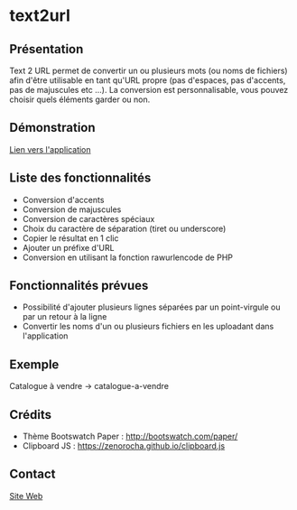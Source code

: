 # text2url

## Présentation
Text 2 URL permet de convertir un ou plusieurs mots (ou noms de fichiers) afin d'être utilisable en tant qu'URL propre (pas d'espaces, pas d'accents, pas de majuscules etc ...). La conversion est personnalisable, vous pouvez choisir quels éléments garder ou non.

## Démonstration
[Lien vers l'application](https://laurent-toson.fr/text2url/)

## Liste des fonctionnalités
- Conversion d'accents
- Conversion de majuscules
- Conversion de caractères spéciaux
- Choix du caractère de séparation (tiret ou underscore)
- Copier le résultat en 1 clic
- Ajouter un préfixe d'URL
- Conversion en utilisant la fonction rawurlencode de PHP

## Fonctionnalités prévues
- Possibilité d'ajouter plusieurs lignes séparées par un point-virgule ou par un retour à la ligne
- Convertir les noms d'un ou plusieurs fichiers en les uploadant dans l'application

## Exemple
Catalogue à vendre -> catalogue-a-vendre

## Crédits
- Thème Bootswatch Paper : http://bootswatch.com/paper/
- Clipboard JS : https://zenorocha.github.io/clipboard.js

## Contact
[Site Web](https://laurent-toson.fr/)